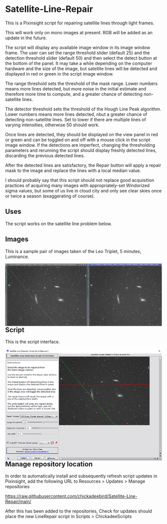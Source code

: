 # Satellite-Line-Repair

This is a Pixinsight script for repairing satellite lines through light frames.

This will work only on mono images at present. RGB will be added as an update in the future.

The script will display any available image window in its image window frame.
The user can set the range threshold slider (default 25) and the detection threshold slider (default 50) and then select the detect button at the bottom of the panel.
It may take a while depending on the computer hardware and the size of the image, but satellite lines will be detected and displayed in red or green in the
script image window.

The range threshold sets the threshold of the mask range. Lower numbers means more lines detected, but more noise in the initial estimate and therefore more time to compute, and a greater chance of detecting non-satellite lines.

The detector threshold sets the threshold of the Hough Line Peak algorithm. Lower numbers means more lines detected, nbut a greater chance of detecting non-satellite lines. Set to lower if there are multiple lines of varying intensities, otherwise 50 should work.

Once lines are detected, they should be displayed on the view panel in red or green and can be toggled on and off with a mouse click in the script image window. If the detections are imperfect, changing the thresholding parameters and rerunning the script should display freshly detected lines, discarding the previous detected lines.

After the detected lines are satisfactory, the Repair button will apply a repair mask to the image and replace the lines with a local median value.

I should probably say that this script should not replace good acquisition practices of acquiring many images with appropriately-set Windorized sigma values, but some of us live in cloud city and only see clear skies once or twice a season (exaggerating of course).

## Uses

The script works on the satellite line problem below.

## Images

This is a sample pair of images taken of the Leo Triplet, 5 minutes, Luminance.

<img src="./figs/LinesRepaired.png" text='Repaired satellite lines (2 of them) - left original, right repaired' align=left />

## Script

This is the script interface.

<img src="./figs/LineRepairScript.png" text='Line repair script' align=left />

## Manage repository location

In order to automatically install and subsequently refresh script updates in Pixinsight, add the following URL to Resources > Updates > Manage repositories

https://raw.githubusercontent.com/chickadeebird/Satellite-Line-Repair/main/

After this has been added to the repositories, Check for updates should place the new LineRepair script in Scripts > ChickadeeScripts
